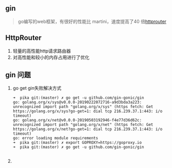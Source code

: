 ## gin

> go编写的web框架，有很好的性能比 martini，速度提高了40 倍[httprouter](https://github.com/julienschmidt/httprouter)



## HttpRouter

1. 轻量的高性能http请求路由器
2. 对高性能和较小的内存占用进行了优化

## gin 问题
1. go get gin失败解决方式

   ```
   ➜  pika git:(master) ✗ go get -u github.com/gin-gonic/gin
   go: golang.org/x/sys@v0.0.0-20190222072716-a9d3bda3a223: unrecognized import path "golang.org/x/sys" (https fetch: Get https://golang.org/x/sys?go-get=1: dial tcp 216.239.37.1:443: i/o timeout)
   go: golang.org/x/net@v0.0.0-20190503192946-f4e77d36d62c: unrecognized import path "golang.org/x/net" (https fetch: Get https://golang.org/x/net?go-get=1: dial tcp 216.239.37.1:443: i/o timeout)
   go: error loading module requirements
   ➜  pika git:(master) ✗ export GOPROXY=https://goproxy.io
   ➜  pika git:(master) ✗ go get -u github.com/gin-gonic/gin
   
   
   ```

2. 